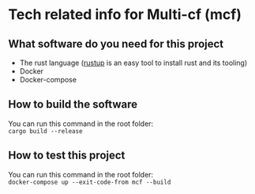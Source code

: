 # Tech related info for Multi-cf (mcf)

## What software do you need for this project
- The rust language ([rustup](https://rustup.rs/) is an easy tool to install rust and its tooling)
- Docker
- Docker-compose

## How to build the software
You can run this command in the root folder:  
`cargo build --release`  

## How to test this project
You can run this command in the root folder:  
`docker-compose up --exit-code-from mcf --build`   